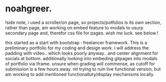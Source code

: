 # noahgreer.
!side note, i used a scroller/on page, so projects/potfolios is its own section, rather than page, am working on embed feature to modals to usurp secondary page and, therefor css file for pages. wish me luck. see below.!

this started as a start with bootstrap : freelancer framework.
This is a preliminary portfolio for my coding and design work.
i will address the padding with video.. which looks poorly anyway..
and center alignment for socials at bottom.
additionally looking into embeding gitpages into modals of portfolio via iframe. 
unsure when grading will commense, as cutoff for submission is a few hours away. nit trying to ruin live functional version, but am working to add mentioned functionalluty/display mechanisms locally.
